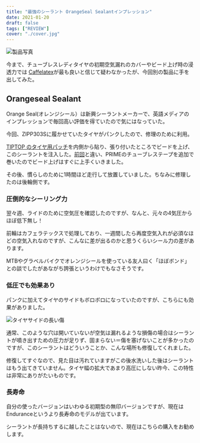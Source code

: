 ```yaml
---
title: "最強のシーラント OrangeSeal Sealantインプレッション"
date: 2021-01-20
draft: false
tags: ["REVIEW"]
cover: "./cover.jpg"
---
```


![製品写真](./cover.jpg)

今まで、チューブレスレディタイヤの初期空気漏れのカバーやビード上げ時の浸透力では [Caffelatex](https://www.chainreactioncycles.com/jp/ja/effetto-caffelatex-tubeless-fluid/rp-prod150131)が最も良いと信じて疑わなかったが、今回別の製品に手を出してみた。

## Orangeseal Sealant

<LinkBox url="https://www.chainreactioncycles.com/jp/ja/orange-seal-endurance-sealant-refill/rp-prod179168"
linkurl="https://ck.jp.ap.valuecommerce.com/servlet/referral?sid=3171302&pid=886701002&vc_url=https%3A%2F%2Fwww.chainreactioncycles.com%2Fjp%2Fja%2Forange-seal-endurance-%25E3%2582%25B7%25E3%2583%25BC%25E3%2583%25A9%25E3%2583%25B3%25E3%2583%2588%25E3%2583%25AC%25E3%2583%2595%25E3%2582%25A3%25E3%2583%25AB%2Frp-prod179168%3Futm_source%3Dvaluecommerce%26utm_medium%3Daffiliates" />

Orange Seal(オレンジシール）は新興シーラントメーカーで、英語メディアのインプレッションで毎回高い評価を得ていたので気にはなっていた。

今回、ZIPP303Sに履かせていたタイヤがパンクしたので、修理のために利用。

[TIPTOP のタイヤ用パッチ](https://amzn.to/36eW2g7)を内側から貼り、張り付いたところでビードを上げ、このシーラントを注入した。[前回](https://blog.gensobunya.net/post/2020/10/zip303s/)と違い、PRIMEのチューブレステープを追加で巻いたのでビード上げはすぐに上手くいきました。

その後、慣らしのために1時間ほど走行して放置していました。ちなみに修理したのは後輪側です。

### 圧倒的なシーリング力

翌々週、ライドのために空気圧を確認したのですが、なんと、元々の4気圧からほぼ低下無し！

前輪はカフェラテックスで処理しており、一週間したら再度空気入れが必須なほどの空気入れなのですが、こんなに差が出るのかと思うくらいシール力の差があります。

MTBやグラベルバイクでオレンジシールを使っている友人曰く「ほぼボンド」との談でしたがあながち誇張というわけでもなさそうです。

### 低圧でも効果あり

パンクに加えてタイヤのサイドもボロボロになっていたのですが、こちらにも効果がありました。

![タイヤサイドの長い傷](./sidecut.jpg)

通常、このような穴は開いていないが空気は漏れるような損傷の場合はシーラントが噴き出すための圧力が足りず、固まらない＝傷を塞げないことが多かったのですが、このシーラントはどういうことか、こんな場所も修復してくれました。

修復してすぐなので、見た目は汚れていますがこの後水洗いした後はシーラントはもう出てきていません。タイヤ幅の拡大であまり高圧にしない昨今、この特性は非常にありがたいものです。

### 長寿命

自分の使ったバージョンはいわゆる初期型の無印バージョンですが、現在はEnduranceというより長寿命のモデルが出ています。

シーラントが長持ちするに越したことはないので、現在はこちらの購入をお勧めします。

<LinkBox url="https://www.chainreactioncycles.com/jp/ja/orange-seal-endurance-sealant-refill/rp-prod179168"
linkurl="https://ck.jp.ap.valuecommerce.com/servlet/referral?sid=3171302&pid=886701002&vc_url=https%3A%2F%2Fwww.chainreactioncycles.com%2Fjp%2Fja%2Forange-seal-endurance-%25E3%2582%25B7%25E3%2583%25BC%25E3%2583%25A9%25E3%2583%25B3%25E3%2583%2588%25E3%2583%25AC%25E3%2583%2595%25E3%2582%25A3%25E3%2583%25AB%2Frp-prod179168%3Futm_source%3Dvaluecommerce%26utm_medium%3Daffiliates" />
